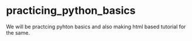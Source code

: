 # practicing_python_basics
We will be practcing pyhton basics and also making html based tutorial for the same.
